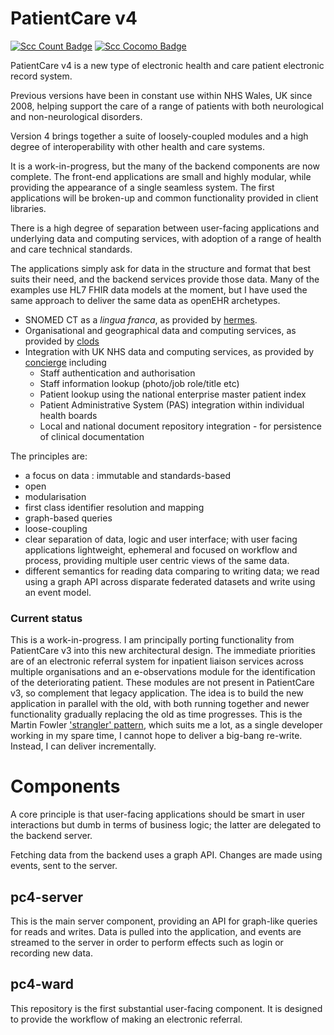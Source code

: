 # PatientCare v4


[![Scc Count Badge](https://sloc.xyz/github/wardle/pc4)](https://github.com/wardle/pc4/)
[![Scc Cocomo Badge](https://sloc.xyz/github/wardle/pc4?category=cocomo&avg-wage=100000)](https://github.com/wardle/pc4/)

PatientCare v4 is a new type of electronic health and care patient electronic record system. 

Previous versions have been in constant use within NHS Wales, UK since 2008, 
helping support the care of a range of patients with both neurological and 
non-neurological disorders.

Version 4 brings together a suite of loosely-coupled modules and a high
degree of interoperability with other health and care systems. 

It is a work-in-progress, but the many of the backend components are now complete. 
The front-end applications are small and highly modular, while providing the 
appearance of a single seamless system. The first applications will be broken-up
and common functionality provided in client libraries.

There is a high degree of separation between user-facing applications and 
underlying data and computing services, with adoption of a range of 
health and care technical standards.

The applications simply ask for data in the structure and format that best suits their need, and the backend services provide those data. Many of the examples use HL7 FHIR data models at the moment, 
but I have used the same approach to deliver the same data as openEHR archetypes.

* SNOMED CT as a *lingua franca*, as provided by [hermes](https://github.com/wardle/hermes).
* Organisational and geographical data and computing services, as provided by [clods](https://github.com/wardle/clods)
* Integration with UK NHS data and computing services, as provided by [concierge](https://github.com/wardle/concierge) including
    * Staff authentication and authorisation
    * Staff information lookup (photo/job role/title etc)
    * Patient lookup using the national enterprise master patient index
    * Patient Administrative System (PAS) integration within individual health boards
    * Local and national document repository integration - for persistence of clinical documentation
    
The principles are:

* a focus on data : immutable and standards-based
* open 
* modularisation
* first class identifier resolution and mapping
* graph-based queries
* loose-coupling
* clear separation of data, logic and user interface; with user facing applications
lightweight, ephemeral and focused on workflow and process, providing multiple
  user centric views of the same data.
* different semantics for reading data comparing to writing data; we read using a graph API across disparate federated datasets and write using an event model.

### Current status

This is a work-in-progress. I am principally porting functionality from 
PatientCare v3 into this new architectural design. The immediate priorities
are of an electronic referral system for inpatient liaison services across
multiple organisations and an e-observations module for the identification
of the deteriorating patient. These modules are not present in PatientCare v3,
so complement that legacy application. The idea is to build the new application in
parallel with the old, with both running together and newer functionality
gradually replacing the old as time progresses. This is the Martin Fowler
['strangler' pattern](https://martinfowler.com/bliki/StranglerFigApplication.html), 
which suits me a lot, as a single developer working in my spare time, I cannot 
hope to deliver a big-bang re-write. Instead, I can deliver incrementally.

# Components

A core principle is that user-facing applications should be smart in
user interactions but dumb in terms of business logic; the latter are
delegated to the backend server.

Fetching data from the backend uses a graph API. Changes are made using
events, sent to the server.

## pc4-server

This is the main server component, providing an API for graph-like queries for reads and writes. Data is pulled into
the application, and events are streamed to the server in order to perform effects such as login or recording new data.

## pc4-ward

This repository is the first substantial user-facing component. 
It is designed to provide the workflow of making an electronic referral.




